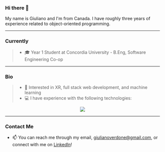 ### Hi there 👋

My name is Giuliano and I'm from Canada. I have roughly three years of experience related to object-oriented programming.

<hr>

### Currently

> - 🎓 Year 1 Student at Concordia University - B.Eng, Software Engineering Co-op

<hr>

### Bio
> - 🧠 Interested in XR, full stack web development, and machine learning
> - 💻 I have experience with the following technologies:
<p align="center">
  <a href="Skill_Icons - Java, HTML/CSS/JS, PHP, MySql, Python, C#, Node.js, Linux">
    <img src="https://skillicons.dev/icons?i=java,html,css,js,php,mysql,python,cs,nodejs,linux" />
  </a>
</p>

<hr>

### Contact Me
- 📫 You can reach me through my email, giulianoverdone@gmail.com, or connect with me on [LinkedIn](https://www.linkedin.com/in/giuliano-verdone-33186921b/)!
###

